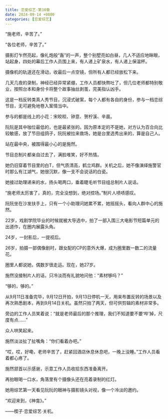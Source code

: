 ```yaml
---
title: 恋爱综艺-第10章
date: 2024-09-14 +0800
categories: [恋爱综艺]
---
```


“施老师，辛苦了。”

“各位老师，辛苦了。”

摄影灯乍然亮起，像礼炮般“轰”的一声，整个别墅亮如白昼，几人不适应地眯眼，站起身，四处的幕后工作人员围上来，有人递上矿泉水，有人递上保温杯。

摄像机的轨道还在滑动，收最后一点空镜，但所有人都已经放松下来。

几天几夜的录制，神经已经异常紧绷，工作人员都快熬吐了，但几位老师都特别敬业，按照台本和身份卡将整个故事抽丝剥茧，完美指认凶手。

这是一档反转类真人秀节目，沉浸式破案，每个人都有各自的身份，参与一档恋综节目，无可避免地卷入案情当中。

参与的都是线上的小花：宋皎皎、钟意、贺柠溪、辛晨。

阮阮是其中咖位最低的，也是最紧张的。因为原本定的不是她，对方认为百合向比较敏感，放了节目组鸽子，阮阮被拉来救场，她是台里选秀出来的，算是自己人。

站在最中央，被围得最小心的是施然。

节目总制片都亲自过去了，满脸堆笑，好不热情。

她仍旧穿着节目里的白T，但气质清高，鹤立鸡群。关机之后，她不像演绎施警官时那么有江湖气，她很沉默，像一支不会说话的白瓷。

她接过助理递来的水，扬头喝两口，垂着睫毛听节目组总制片人说话。

“施老师太厉害了，真的，完全没想到，绝对控场。”制片人啧啧感叹。

阮阮坐在沙发扶手上，只有一个小助理问她累不累，她摇摇头，看向人群中心的施然。

22岁，戏剧学院毕业的时候就被大导选中，拍了一部入围三大电影节短篇单元的出道作，在圈内展露头角。

24岁，一封影后，一提视后。

26岁，拍摄一部偶像剧时，跟女配的CP的意外大爆，成为圈里数一数二的流量花。

圈里人都说她，偶数岁很走运。现在，她27岁。

施然没接制片人的话，只冷淡而有礼貌地问他：“素材够吗？”

“够的，够的。”

从9月11日准备完毕，9月12日开拍，9月13日停机一天，用来布置反转的场景以及再次熟悉剧本，再到9月14日关机。虽然只拍了两天，但可供剪辑的素材非常多。

旁边的工作人员笑着说：“就是老师最后的那个推理，我们不知道要不要‘哔’掉，尺度有点……”

众人哄笑起来。

施然淡淡扯了扯嘴角：“你们看着办吧。”

“哎，哎，好嘞，老师辛苦了，赶紧回酒店休息休息吧，一晚上没睡。”工作人员看着都心疼了。

施然颔首以示感谢，示意工作人员收拾东西准备离开。

再抬眼喝一口水，角落里有个摄像头还在亮着录制的红灯。

她用综艺第一天看见阮阮的眼神与摄影镜头对视，像一个冷淡的邀约。

“欢迎来到，《神龛》。”

——楔子·恋爱综艺·关机。


